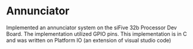 # Annunciator
Implemented an annunciator system on the siFive 32b Processor Dev Board. The implementation utilized GPIO pins.
This implementation is in C and was written on Platform IO (an extension of visual studio code)
